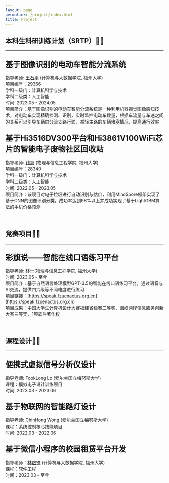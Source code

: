 ```yaml
---
layout: page
permalink: /project/index.html
title: Project
---
```


## 本科生科研训练计划（SRTP）🐱‍💻

------

### **<font size=5>基于图像识别的电动车智能分流系统</font>**

指导老师: [王石平](https://ccds.fzu.edu.cn/info/1202/8958.htm) (计算机与大数据学院, 福州大学)<br>项目编号：29366 <br>学科一级门：计算机科学与技术 <br>学科二级类：人工智能 <br>时间: 2023.05 - 2024.05 <br>项目简介：基于图像识别的电动车智能分流系统是一种利用机器视觉图像感知技术，对电动车实现精确检测、识别，实时监控电动车数量，根据车流量与车速之间的关系可以引导车辆向分流支路行驶，减轻主路的车辆堵塞情况，提高通行效率



### **<font size=5>基于Hi3516DV300平台和Hi3861V100WiFi芯片的智能电子废物社区回收站</font>**

指导老师: [钱慧](https://ieeexplore.ieee.org/author/37587238900) (物理与信息工程学院, 福州大学)<br>项目编号：28340 <br>学科一级门：计算机科学与技术 <br>学科二级类：人工智能<br>时间: 2022.05 - 2023.05 <br>项目简介：该项目对电子垃圾进行自动识别与估价，利用MindSpore框架实现了基于CNN的图像识别分类，成功率达到98%以上并成功实现了基于LightGBM算法的手机价格预测

<br>

## 竞赛项目🐱‍🏍

------

### **<font size=5>彩旗说——智能在线口语练习平台</font>**

指导老师: [林一](http://itlab.fzu.edu.cn/gzl/ZhuanJi/TeacherInfo2.aspx?No=T15064)(物理与信息工程学院, 福州大学)<br>时间: 2023.05 - 至今<br>项目简介：基于自然语言处理模型GPT-3.5的智能在线口语练习平台，通过语音与AI交流，提供四六级等不同难度进行练习<br>项目链接：[https://speak.fzuenactus.org.cn](https://speak.fzuenactus.org.cn)<br>项目成果：中国大学生计算机设计大赛福建省级赛二等奖、海峡两岸信息服务创新大赛三等奖、1项软件著作权

<br>

## 课程设计🐱‍🐉

------

### **<font size=5>便携式虚拟信号分析仪设计</font>**

指导老师: FookLong Lo (爱尔兰国立梅努斯大学)<br>课程：模拟电子设计训练项目<br>时间: 2023.03 - 2023.06

### **<font size=5>基于物联网的智能路灯设计</font>**

指导老师: [ChinHong Wong](https://www.researchgate.net/profile/Chin-Hong-Wong) (爱尔兰国立梅努斯大学)<br>课程：系统控制核心技能项目<br>时间: 2022.03 - 2022.06

### **<font size=5>基于微信小程序的校园租赁平台开发</font>**

指导老师：[林啟锋](https://ccds.fzu.edu.cn/info/1204/8498.htm) (计算机与大数据学院, 福州大学)<br>课程：软件工程<br>时间：2023.03 - 至今
